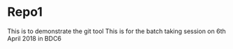 # Repo1
This is to demonstrate the git tool
This is for the batch taking session on 6th April 2018 in BDC6
